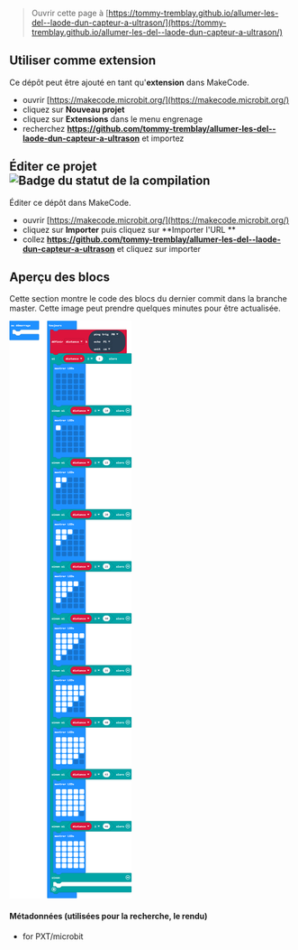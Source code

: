 
> Ouvrir cette page à [https://tommy-tremblay.github.io/allumer-les-del--laode-dun-capteur-a-ultrason/](https://tommy-tremblay.github.io/allumer-les-del--laode-dun-capteur-a-ultrason/)

## Utiliser comme extension

Ce dépôt peut être ajouté en tant qu'**extension** dans MakeCode.

* ouvrir [https://makecode.microbit.org/](https://makecode.microbit.org/)
* cliquez sur **Nouveau projet**
* cliquez sur **Extensions** dans le menu engrenage
* recherchez **https://github.com/tommy-tremblay/allumer-les-del--laode-dun-capteur-a-ultrason** et importez

## Éditer ce projet ![Badge du statut de la compilation](https://github.com/tommy-tremblay/allumer-les-del--laode-dun-capteur-a-ultrason/workflows/MakeCode/badge.svg)

Éditer ce dépôt dans MakeCode.

* ouvrir [https://makecode.microbit.org/](https://makecode.microbit.org/)
* cliquez sur **Importer** puis cliquez sur **Importer l'URL **
* collez **https://github.com/tommy-tremblay/allumer-les-del--laode-dun-capteur-a-ultrason** et cliquez sur importer

## Aperçu des blocs

Cette section montre le code des blocs du dernier commit dans la branche master.
Cette image peut prendre quelques minutes pour être actualisée.

![Un rendu de la vue des blocs](https://github.com/tommy-tremblay/allumer-les-del--laode-dun-capteur-a-ultrason/raw/master/.github/makecode/blocks.png)

#### Métadonnées (utilisées pour la recherche, le rendu)

* for PXT/microbit
<script src="https://makecode.com/gh-pages-embed.js"></script><script>makeCodeRender("{{ site.makecode.home_url }}", "{{ site.github.owner_name }}/{{ site.github.repository_name }}");</script>

